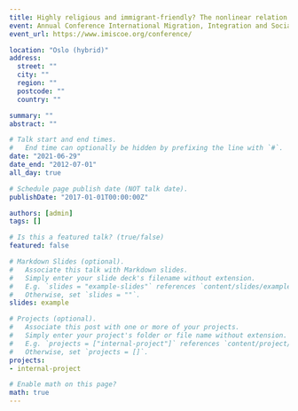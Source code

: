 ```yaml
---
title: Highly religious and immigrant-friendly? The nonlinear relation between religiosity and anti-immigrant attitudes in Germany
event: Annual Conference International Migration, Integration and Social Cohesion (IMISCOE)
event_url: https://www.imiscoe.org/conference/

location: "Oslo (hybrid)"
address:
  street: ""
  city: ""
  region: ""
  postcode: ""
  country: ""

summary: ""
abstract: ""

# Talk start and end times.
#   End time can optionally be hidden by prefixing the line with `#`.
date: "2021-06-29"
date_end: "2012-07-01"
all_day: true

# Schedule page publish date (NOT talk date).
publishDate: "2017-01-01T00:00:00Z"

authors: [admin]
tags: []

# Is this a featured talk? (true/false)
featured: false

# Markdown Slides (optional).
#   Associate this talk with Markdown slides.
#   Simply enter your slide deck's filename without extension.
#   E.g. `slides = "example-slides"` references `content/slides/example-slides.md`.
#   Otherwise, set `slides = ""`.
slides: example

# Projects (optional).
#   Associate this post with one or more of your projects.
#   Simply enter your project's folder or file name without extension.
#   E.g. `projects = ["internal-project"]` references `content/project/deep-learning/index.md`.
#   Otherwise, set `projects = []`.
projects:
- internal-project

# Enable math on this page?
math: true
---
```

